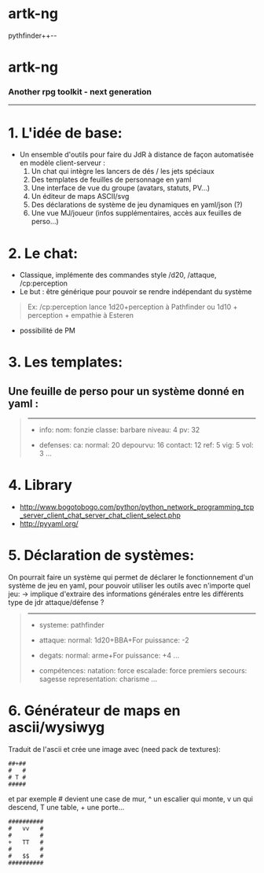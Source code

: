 # artk-ng
pythfinder++--

# artk-ng
### Another rpg toolkit - next generation

---

# 1. L'idée de base:

* Un ensemble d'outils pour faire du JdR à distance de façon automatisée en modèle client-serveur :
    1. Un chat qui intègre les lancers de dés / les jets spéciaux
    2. Des templates de feuilles de personnage en yaml
    3. Une interface de vue du groupe (avatars, statuts, PV...)
    4. Un éditeur de maps ASCII/svg
    5. Des déclarations de système de jeu dynamiques en yaml/json (?)
    6. Une vue MJ/joueur (infos supplémentaires, accès aux feuilles de perso...)

# 2. Le chat:

* Classique, implémente des commandes style /d20, /attaque, /cp:perception
* Le but : être générique pour pouvoir se rendre indépendant du système

> Ex:
> /cp:perception lance 1d20+perception à Pathfinder ou 1d10 + perception + empathie à Esteren

* possibilité de PM

# 3. Les templates:

## Une feuille de perso pour un système donné en yaml :

>---
>- info:
>  nom: fonzie
>  classe: barbare
>  niveau: 4
>  pv: 32
>
>- defenses:
>  ca:
>    normal: 20
>    depourvu: 16
>    contact: 12
>  ref: 5
>  vig: 5
>  vol: 3
>  ...

# 4. Library
- http://www.bogotobogo.com/python/python_network_programming_tcp_server_client_chat_server_chat_client_select.php
- http://pyyaml.org/
# 5. Déclaration de systèmes:

On pourrait faire un système qui permet de déclarer le fonctionnement d'un système de jeu en yaml, pour pouvoir utiliser les outils avec n'importe quel jeu:
-> implique d'extraire des informations générales entre les différents type de jdr attaque/défense ?
>---
>- systeme: pathfinder
>- attaque:
>  normal: 1d20+BBA+For
>  puissance: -2
>  
>- degats:
>  normal: arme+For
>  puissance: +4
>  ...
>  
>- compétences:
>  natation: force
>  escalade: force
>  premiers secours: sagesse
>  representation: charisme
>    ...

# 6. Générateur de maps en ascii/wysiwyg

Traduit de l'ascii et crée une image avec (need pack de textures): 

    ##+##
    #   #
    # T #
    #####
    
et par exemple # devient une case de mur, ^ un escalier qui monte, v un qui descend, T une table, + une porte...

    ##########
    #   vv   #
    #        #
    +   TT   #
    #        #
    #   $$   #
    ##########
